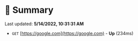 # 📖 Summary
Last updated: **5/14/2022, 10:31:31 AM**

- `GET` [https://google.com](https://google.com) - **Up** (234ms)
